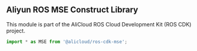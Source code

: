 ## Aliyun ROS MSE Construct Library

This module is part of the AliCloud ROS Cloud Development Kit (ROS CDK) project.

```ts
import * as MSE from '@alicloud/ros-cdk-mse';
```